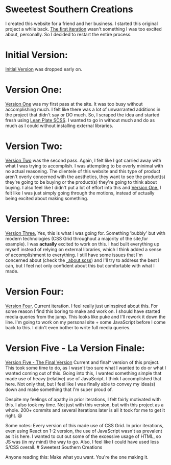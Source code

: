 # Sweetest Southern Creations

I created this website for a friend and her business. I started this original project a while back. [The first iteration](https://github.com/elamahpla/SweetSouthernCreations) wasn't something I was too excited about, personally. So I decided to restart the entire process.

# Initial Version:

[Initial Version](https://github.com/Joey-Robinson/SweetSouthernCreations) was dropped early on.

# Version One:

[Version One](https://github.com/elamahpla/SweetSouthernCreations) was my first pass at the site. It was too busy without accomplishing much. I felt like there was a lot of unwarranted additions in the project that didn't say or DO much. So, I scraped the idea and started fresh using [Lean Plate SCSS](https://github.com/elamahpla/LeanPlateSCSS). I wanted to go in without much and do as much as I could without installing external libraries.

# Version Two:

[Version Two](https://github.com/elamahpla/SweetestSouthernCreations/commits/master?after=7bcd8a9a0b66667e6950944e99ebd96d90d3ceee+69) was the second pass. Again, I felt like I got carried away with what I was trying to accomplish. I was attempting to be overly minimal with no actual reasoning. The clientele of this website and this type of product aren't overly concerned with the aesthetics, they want to see the product(s) they're going to be buying or the product(s) they're going to think about buying. I also feel like I didn't put a lot of effort into this and [Version One.](https://github.com/elamahpla/SweetSouthernCreations) I felt like I was just simply going through the motions, instead of actually being excited about making something.

# Version Three:

[Version Three.](https://github.com/elamahpla/SweetestSouthernCreations) Yes, this is what I was going for. Something 'bubbly' but with modern technologies (CSS Grid throughout a majority of the site,for example). I was **actually** excited to work on this. I had built everything up myself instead of relying on external libraries, which I think added a sense of accomplishment to everything. I still have some issues that I'm concerned about (check the [\_about.scss](https://github.com/elamahpla/SweetestSouthernCreations/blob/master/src/sass/pages/_about.scss)) and I'll try to address the best I can, but I feel not only confident about this but comfortable with what I made.

# Version Four:

[Version Four.](https://github.com/Joey-Robinson/SweetestSouthernCreations) Current iteration. I feel really just uninspired about this. For some reason I find this boring to make and work on. I should have started media queries from the jump. This looks like puke and I'll rework it down the line. I'm going to work on my personal site + some JavaScript before I come back to this. I didn't even bother to write full media queries.

# Version Five - La Version Finale:

[Version Five - The Final Version](http://sweetestsoutherncreations.com/) Current and final* version of this project. This took some time to do, as I wasn't too sure what I wanted to do or what I wanted coming out of this. Going into this, I wanted something simple that made use of heavy (relative) use of JavaScript. I think I accomplished that here. Not only that, but I feel like I was finally able to convey my idea(s) down and make something that I'm super proud of. 

Despite my feelings of apathy in prior iterations, I felt fairly motivated with this. I also took my time. Not just with this version, but with this project as a whole. 200+ commits and several iterations later is all it took for me to get it right. :smiley:

Some notes: Every version of this made use of CSS Grid. In prior iterations, even using React on 1-2 version, the use of JavaScript wasn't as prevalent as it is here. I wanted to cut out some of the excessive usage of HTML, so JS was (in my mind) the way to go. Also, I feel like I could have used less S/CSS overall. # Sweetest Southern Creations

Anyone reading this: Make what you want. You're the one making it.